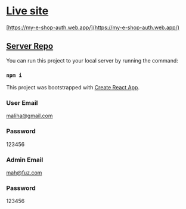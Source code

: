 # [Live site](https://my-e-shop-auth.web.app)
[https://my-e-shop-auth.web.app/](https://my-e-shop-auth.web.app/)

## [Server Repo](https://github.com/zahidhasan125/e-commerce-admin-task-server)

You can run this project to your local server by running the command:

### `npm i`

This project was bootstrapped with [Create React App](https://github.com/facebook/create-react-app).

### User Email
maliha@gmail.com
### Password
123456

### Admin Email
mah@fuz.com
### Password
123456